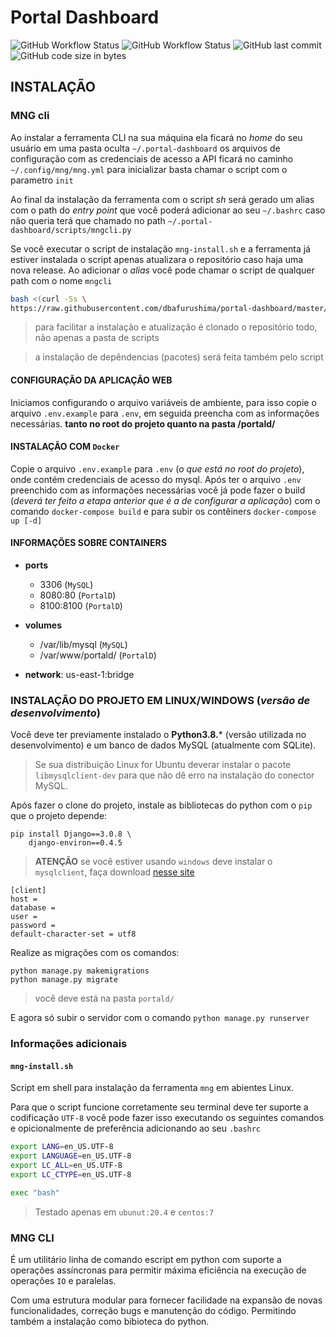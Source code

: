 # Portal Dashboard

![GitHub Workflow Status](https://img.shields.io/github/workflow/status/dbafurushima/portal-dashboard/Docker%20Image%20CI?label=docker%20build&style=flat-square) ![GitHub Workflow Status](https://img.shields.io/github/workflow/status/dbafurushima/portal-dashboard/Django%20CI?label=django%20build&style=flat-square) ![GitHub last commit](https://img.shields.io/github/last-commit/dbafurushima/portal-dashboard?style=flat-square) ![GitHub code size in bytes](https://img.shields.io/github/languages/code-size/dbafurushima/portal-dashboard?style=flat-square)

## INSTALAÇÃO

### MNG cli

Ao instalar a ferramenta CLI na sua máquina ela ficará no *home* do seu usuário em uma pasta oculta ``~/.portal-dashboard`` os arquivos de configuração com as credenciais de acesso a API ficará no caminho `~/.config/mng/mng.yml` para inicializar basta chamar o script com o parametro `init`

Ao final da instalação da ferramenta com o script *sh* será gerado um alias com o path do *entry point* que você poderá adicionar ao seu `~/.bashrc` caso não queria terá que chamado no path `~/.portal-dashboard/scripts/mngcli.py`

Se você executar o script de instalação `mng-install.sh` e a ferramenta já estiver instalada o script apenas atualizara o repositório caso haja uma nova release. Ao adicionar o *alias* você pode chamar o script de qualquer path com o nome `mngcli`
```bash
bash <(curl -Ss \
https://raw.githubusercontent.com/dbafurushima/portal-dashboard/master/scripts/mng-install.sh)
```

> para facilitar a instalação e atualização é clonado o repositório todo, não apenas a pasta de scripts

> a instalação de depêndencias (pacotes) será feita também pelo script

#### CONFIGURAÇÃO DA APLICAÇÃO WEB

Iniciamos configurando o arquivo variáveis de ambiente, para isso copie o arquivo 
``.env.example`` para ``.env``, em seguida preencha com as informações
necessárias. **tanto no root do projeto quanto na pasta /portald/**

#### INSTALAÇÃO COM ``Docker``

Copie o arquivo ``.env.example`` para ``.env`` (*o que está no root do projeto*), onde contém credenciais de acesso do mysql.
Após ter o arquivo ``.env`` preenchido com as informações necessárias você já pode fazer o build (*deverá ter feito a etapa anterior que é a de configurar a aplicação*) com o comando ``docker-compose build`` e para subir os contêiners ``docker-compose up [-d]``

#### INFORMAÇÕES SOBRE CONTAINERS

* **ports**
  * 3306 (``MySQL``)
  * 8080:80 (``PortalD``)
  * 8100:8100 (``PortalD``)

* **volumes**
  * /var/lib/mysql (``MySQL``)
  * /var/www/portald/ (``PortalD``)

* **network**: us-east-1:bridge

### INSTALAÇÃO DO PROJETO EM LINUX/WINDOWS (*versão de desenvolvimento*)

Você deve ter previamente instalado o **Python3.8.*** (versão utilizada no desenvolvimento) e um banco de dados MySQL (atualmente com SQLite).

> Se sua distribuição Linux for Ubuntu deverar instalar o pacote ``libmysqlclient-dev`` para que não dê erro na instalação do conector MySQL.

Após fazer o clone do projeto, instale as bibliotecas do python com o ``pip`` que o projeto depende:

```
pip install Django==3.0.8 \
    django-environ==0.4.5
```

> **ATENÇÃO** se você estiver usando ``windows`` deve instalar o ``mysqlclient``, faça download [nesse site](https://www.lfd.uci.edu/~gohlke/pythonlibs/#mysqlclient)

```
[client]
host = 
database = 
user = 
password = 
default-character-set = utf8
```

Realize as migrações com os comandos:

```
python manage.py makemigrations
python manage.py migrate
```

> você deve está na pasta ``portald/``

E agora só subir o servidor com o comando ``python manage.py runserver``

### Informações adicionais

#### `mng-install.sh`

Script em shell para instalação da ferramenta `mng` em abientes Linux.

Para que o script funcione corretamente seu terminal deve ter suporte a codificação `UTF-8` você pode fazer isso executando os seguintes comandos e opicionalmente de preferência adicionando ao seu `.bashrc`

```bash
export LANG=en_US.UTF-8
export LANGUAGE=en_US.UTF-8
export LC_ALL=en_US.UTF-8
export LC_CTYPE=en_US.UTF-8

exec "bash"
```

> Testado apenas em `ubunut:20.4` e `centos:7`

### MNG CLI

É um utilitário linha de comando escript em python com suporte a operações assíncronas para permitir máxima eficiência na execução de operações `IO` e paralelas.

Com uma estrutura modular para fornecer facilidade na expansão de novas funcionalidades, correção bugs e manutenção do código. Permitindo também a instalação como bibioteca do python.

